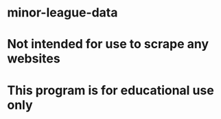 # minor-league-data
# Not intended for use to scrape any websites
# This program is for educational use only

